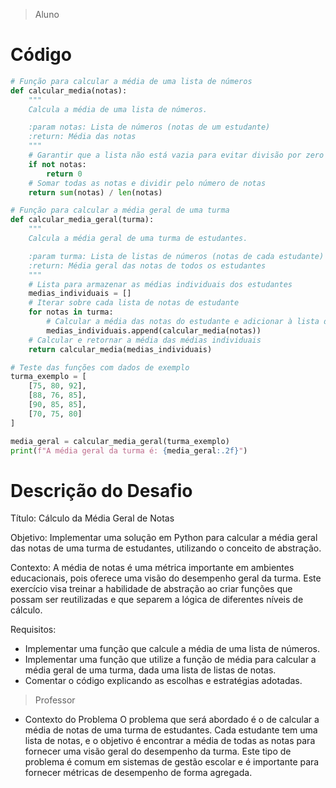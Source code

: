 > Aluno

# Código

```python
# Função para calcular a média de uma lista de números
def calcular_media(notas):
    """
    Calcula a média de uma lista de números.

    :param notas: Lista de números (notas de um estudante)
    :return: Média das notas
    """
    # Garantir que a lista não está vazia para evitar divisão por zero
    if not notas:
        return 0
    # Somar todas as notas e dividir pelo número de notas
    return sum(notas) / len(notas)

# Função para calcular a média geral de uma turma
def calcular_media_geral(turma):
    """
    Calcula a média geral de uma turma de estudantes.

    :param turma: Lista de listas de números (notas de cada estudante)
    :return: Média geral das notas de todos os estudantes
    """
    # Lista para armazenar as médias individuais dos estudantes
    medias_individuais = []
    # Iterar sobre cada lista de notas de estudante
    for notas in turma:
        # Calcular a média das notas do estudante e adicionar à lista de médias individuais
        medias_individuais.append(calcular_media(notas))
    # Calcular e retornar a média das médias individuais
    return calcular_media(medias_individuais)

# Teste das funções com dados de exemplo
turma_exemplo = [
    [75, 80, 92],
    [88, 76, 85],
    [90, 85, 85],
    [70, 75, 80]
]

media_geral = calcular_media_geral(turma_exemplo)
print(f"A média geral da turma é: {media_geral:.2f}")
```

# Descrição do Desafio
Título: Cálculo da Média Geral de Notas

Objetivo: Implementar uma solução em Python para calcular a média geral das notas de uma turma de estudantes, utilizando o conceito de abstração.

Contexto: A média de notas é uma métrica importante em ambientes educacionais, pois oferece uma visão do desempenho geral da turma. Este exercício visa treinar a habilidade de abstração ao criar funções que possam ser reutilizadas e que separem a lógica de diferentes níveis de cálculo.

Requisitos:

- Implementar uma função que calcule a média de uma lista de números.
- Implementar uma função que utilize a função de média para calcular a média geral de uma turma, dada uma lista de listas de notas.
- Comentar o código explicando as escolhas e estratégias adotadas.

> Professor

- Contexto do Problema
  O problema que será abordado é o de calcular a média de notas de uma turma de estudantes. Cada estudante tem uma lista de notas, e o objetivo é encontrar a média de todas as notas para fornecer uma visão geral do desempenho da turma. Este tipo de problema é comum em sistemas de gestão escolar e é importante para fornecer métricas de desempenho de forma agregada.